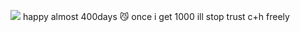 <img src="https://i.postimg.cc/vBzJ7VJm/pontown.png"/> happy almost 400days 😼 once i get 1000 ill stop trust
c+h freely
